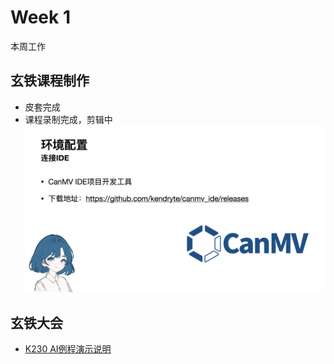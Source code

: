 # Week 1

本周工作

## 玄铁课程制作

- 皮套完成
- 课程录制完成，剪辑中
![](../../../images/k230_19.png)

## 玄铁大会

- [K230 AI例程演示说明](https://github.com/DuoQilai/PLCT-Works/blob/main/Notes/XuanTie/K230AIDemoManualForDeployment.md)